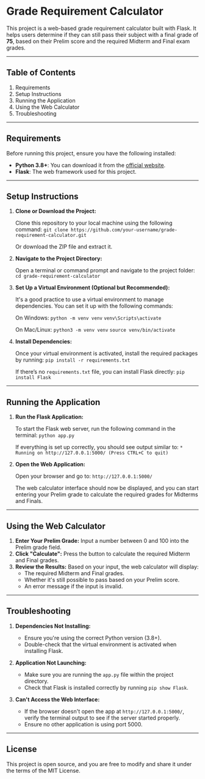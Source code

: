 ﻿
# **Grade Requirement Calculator**

This project is a web-based grade requirement calculator built with Flask. It helps users determine if they can still pass their subject with a final grade of **75**, based on their Prelim score and the required Midterm and Final exam grades.

----------

## **Table of Contents**

1.  Requirements
2.  Setup Instructions
3.  Running the Application
4.  Using the Web Calculator
5.  Troubleshooting

----------

## **Requirements**

Before running this project, ensure you have the following installed:

-   **Python 3.8+**: You can download it from the [official website](https://www.python.org/downloads/).
-   **Flask**: The web framework used for this project.

----------

## **Setup Instructions**

1.  **Clone or Download the Project:**
    
    Clone this repository to your local machine using the following command: `git clone https://github.com/your-username/grade-requirement-calculator.git`
    
    Or download the ZIP file and extract it.
    
2.  **Navigate to the Project Directory:**
    
    Open a terminal or command prompt and navigate to the project folder: `cd grade-requirement-calculator`
    
3.  **Set Up a Virtual Environment (Optional but Recommended):**
    
    It's a good practice to use a virtual environment to manage dependencies. You can set it up with the following commands:
    
    On Windows: `python -m venv venv` `venv\Scripts\activate`
    
    On Mac/Linux: `python3 -m venv venv` `source venv/bin/activate`
    
4.  **Install Dependencies:**
    
    Once your virtual environment is activated, install the required packages by running: `pip install -r requirements.txt`
    
    If there’s no `requirements.txt` file, you can install Flask directly: `pip install Flask`
    

----------

## **Running the Application**

1.  **Run the Flask Application:**
    
    To start the Flask web server, run the following command in the terminal: `python app.py`
    
    If everything is set up correctly, you should see output similar to: `* Running on http://127.0.0.1:5000/ (Press CTRL+C to quit)`
    
2.  **Open the Web Application:**
    
    Open your browser and go to: `http://127.0.0.1:5000/`
    
    The web calculator interface should now be displayed, and you can start entering your Prelim grade to calculate the required grades for Midterms and Finals.
    

----------

## **Using the Web Calculator**

1.  **Enter Your Prelim Grade:** Input a number between 0 and 100 into the Prelim grade field.
2.  **Click "Calculate":** Press the button to calculate the required Midterm and Final grades.
3.  **Review the Results:** Based on your input, the web calculator will display:
    -   The required Midterm and Final grades.
    -   Whether it's still possible to pass based on your Prelim score.
    -   An error message if the input is invalid.

----------

## **Troubleshooting**

1.  **Dependencies Not Installing:**
    
    -   Ensure you're using the correct Python version (3.8+).
    -   Double-check that the virtual environment is activated when installing Flask.
2.  **Application Not Launching:**
    
    -   Make sure you are running the `app.py` file within the project directory.
    -   Check that Flask is installed correctly by running `pip show Flask`.
3.  **Can't Access the Web Interface:**
    
    -   If the browser doesn't open the app at `http://127.0.0.1:5000/`, verify the terminal output to see if the server started properly.
    -   Ensure no other application is using port 5000.

----------

## **License**

This project is open source, and you are free to modify and share it under the terms of the MIT License.
